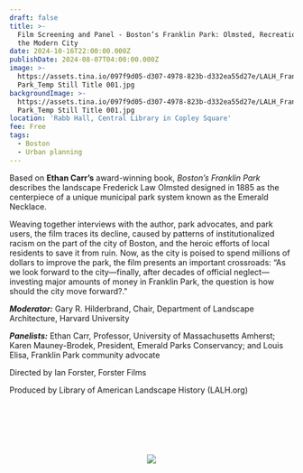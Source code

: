 ```yaml
---
draft: false
title: >-
  Film Screening and Panel - Boston’s Franklin Park: Olmsted, Recreation, and
  the Modern City
date: 2024-10-16T22:00:00.000Z
publishDate: 2024-08-07T04:00:00.000Z
image: >-
  https://assets.tina.io/097f9d05-d307-4978-823b-d332ea55d27e/LALH_Franklin
  Park_Temp Still Title 001.jpg
backgroundImage: >-
  https://assets.tina.io/097f9d05-d307-4978-823b-d332ea55d27e/LALH_Franklin
  Park_Temp Still Title 001.jpg
location: 'Rabb Hall, Central Library in Copley Square'
fee: Free
tags:
  - Boston
  - Urban planning
---
```


Based on **Ethan Carr’s** award-winning book, *Boston’s Franklin Park* describes the landscape Frederick Law Olmsted designed in 1885 as the centerpiece of a unique municipal park system known as the Emerald Necklace.

Weaving together interviews with the author, park advocates, and park users, the film traces its decline, caused by patterns of institutionalized racism on the part of the city of Boston, and the heroic efforts of local residents to save it from ruin. Now, as the city is poised to spend millions of dollars to improve the park, the film presents an important crossroads: “As we look forward to the city—finally, after decades of official neglect—investing major amounts of money in Franklin Park, the question is how should the city move forward?."

***Moderator:*** Gary R. Hilderbrand, Chair, Department of Landscape Architecture, Harvard University

***Panelists:*** Ethan Carr, Professor, University of Massachusetts Amherst; Karen Mauney-Brodek, President, Emerald Parks Conservancy; and Louis Elisa, Franklin Park community advocate

Directed by Ian Forster, Forster Films

Produced by Library of American Landscape History (LALH.org)

<link href="https://widgets.ticketleap.com/v2/widget.css" media="screen" rel="stylesheet" type="text/css" /><script src="https://widgets.ticketleap.com/v2/widget.js" type="text/javascript"></script><div id="tl-widget-wrapper-086cd61c-41bc-4ab8-8d1f-b1e9a891aa4f"><script type="text/javascript">tl_widget.update_widget("https://bplmaps.ticketleap.com/widget/v2/", "086cd61c-41bc-4ab8-8d1f-b1e9a891aa4f", "events=bostons-franklin-park-olmsted-recreation-and-the-modern-city&accent_color=#054571");</script><!--[if IE 6]><div style="display:none"><![endif]--><div style="width: 100%; display: table; height: 200px;"><div style="display: table-cell; vertical-align: middle; text-align: center;"><img src="https://widgets.ticketleap.com/v2/loading.gif" /></div></div><!--[if IE 6]></div><![endif]--></div><input type="hidden" id="tl-affiliate-url-086cd61c-41bc-4ab8-8d1f-b1e9a891aa4f" name="tl-affiliate-url-086cd61c-41bc-4ab8-8d1f-b1e9a891aa4f" value="https://www.ticketleap.com/solutions/sell-tickets-online?rc=WIDGET-STO"><input type="hidden" id="tl-show-event-name-086cd61c-41bc-4ab8-8d1f-b1e9a891aa4f" name="tl-show-event-name-086cd61c-41bc-4ab8-8d1f-b1e9a891aa4f" value="true"><input type="hidden" id="tl-show-event-location-086cd61c-41bc-4ab8-8d1f-b1e9a891aa4f" name="tl-show-event-location-086cd61c-41bc-4ab8-8d1f-b1e9a891aa4f" value="true"><input type="hidden" id="tl-show-event-dates-086cd61c-41bc-4ab8-8d1f-b1e9a891aa4f" name="tl-show-event-dates-086cd61c-41bc-4ab8-8d1f-b1e9a891aa4f" value="true">
